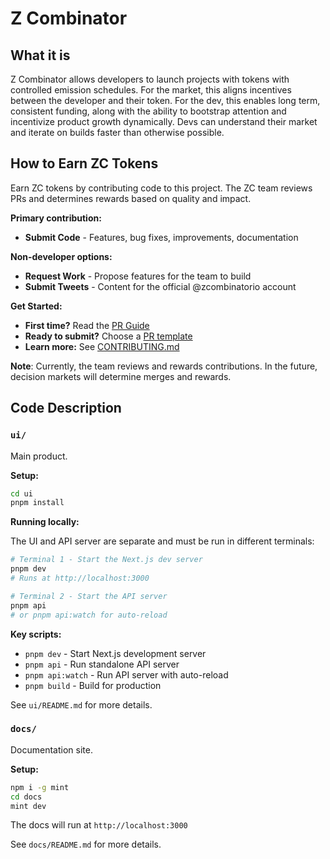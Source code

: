 # Z Combinator

## What it is

Z Combinator allows developers to launch projects with tokens with controlled emission schedules. For the market, this aligns incentives between the developer and their token. For the dev, this enables long term, consistent funding, along with the ability to bootstrap attention and incentivize product growth dynamically. Devs can understand their market and iterate on builds faster than otherwise possible.


## How to Earn ZC Tokens

Earn ZC tokens by contributing code to this project. The ZC team reviews PRs and determines rewards based on quality and impact.

**Primary contribution:**
- **Submit Code** - Features, bug fixes, improvements, documentation

**Non-developer options:**
- **Request Work** - Propose features for the team to build
- **Submit Tweets** - Content for the official @zcombinatorio account

**Get Started:**
- **First time?** Read the [PR Guide](PR_GUIDE.md)
- **Ready to submit?** Choose a [PR template](.github/PULL_REQUEST_TEMPLATE.md)
- **Learn more:** See [CONTRIBUTING.md](CONTRIBUTING.md)

**Note**: Currently, the team reviews and rewards contributions. In the future, decision markets will determine merges and rewards.


## Code Description

### `ui/`
Main product.

**Setup:**
```bash
cd ui
pnpm install
```

**Running locally:**

The UI and API server are separate and must be run in different terminals:

```bash
# Terminal 1 - Start the Next.js dev server
pnpm dev
# Runs at http://localhost:3000

# Terminal 2 - Start the API server
pnpm api
# or pnpm api:watch for auto-reload
```

**Key scripts:**
- `pnpm dev` - Start Next.js development server
- `pnpm api` - Run standalone API server
- `pnpm api:watch` - Run API server with auto-reload
- `pnpm build` - Build for production

See `ui/README.md` for more details.

### `docs/`
Documentation site.

**Setup:**
```bash
npm i -g mint
cd docs
mint dev
```

The docs will run at `http://localhost:3000`

See `docs/README.md` for more details.
